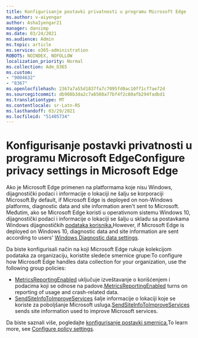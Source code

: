 ```yaml
---
title: Konfigurisanje postavki privatnosti u programu Microsoft Edge
ms.author: v-aiyengar
author: AshaIyengar21
manager: dansimp
ms.date: 03/24/2021
ms.audience: Admin
ms.topic: article
ms.service: o365-administration
ROBOTS: NOINDEX, NOFOLLOW
localization_priority: Normal
ms.collection: Adm_O365
ms.custom:
- "9004632"
- "8367"
ms.openlocfilehash: 2367a7a55d1837fa7c7095fd0ac10ff1cf7ae72d
ms.sourcegitcommit: db908b3da2c7a6508a77bf4f2c80afb294fadbd1
ms.translationtype: MT
ms.contentlocale: sr-Latn-RS
ms.lasthandoff: 03/29/2021
ms.locfileid: "51405734"
---
```

# <a name="configure-privacy-settings-in-microsoft-edge"></a><span data-ttu-id="9f608-102">Konfigurisanje postavki privatnosti u programu Microsoft Edge</span><span class="sxs-lookup"><span data-stu-id="9f608-102">Configure privacy settings in Microsoft Edge</span></span>

<span data-ttu-id="9f608-103">Ako je Microsoft Edge primenen na platformama koje nisu Windows, dijagnostički podaci i informacije o lokaciji ne šalju se korporaciji Microsoft.</span><span class="sxs-lookup"><span data-stu-id="9f608-103">By default, if Microsoft Edge is deployed on non-Windows platforms, diagnostic data and site information aren't sent to Microsoft.</span></span> <span data-ttu-id="9f608-104">Međutim, ako se Microsoft Edge koristi u operativnom sistemu Windows 10, dijagnostički podaci i informacije o lokaciji se šalju u skladu sa postavkama Windows dijagnostičkih [podataka korisnika.](https://go.microsoft.com/fwlink/?linkid=2132472)</span><span class="sxs-lookup"><span data-stu-id="9f608-104">However, if Microsoft Edge is deployed on Windows 10, diagnostic data and site information are sent according to users' [Windows Diagnostic data settings](https://go.microsoft.com/fwlink/?linkid=2132472).</span></span>

<span data-ttu-id="9f608-105">Da biste konfigurisali način na koji Microsoft Edge rukuje kolekcijom podataka za organizaciju, koristite sledeće smernice grupe:</span><span class="sxs-lookup"><span data-stu-id="9f608-105">To configure how Microsoft Edge handles data collection for your organization, use the following group policies:</span></span>
- <span data-ttu-id="9f608-106">[MetricsReportingEnabled](https://go.microsoft.com/fwlink/?linkid=2132470) uključuje izveštavanje o korišćenjem i podacima koji se odnose na padove.</span><span class="sxs-lookup"><span data-stu-id="9f608-106">[MetricsReportingEnabled](https://go.microsoft.com/fwlink/?linkid=2132470) turns on reporting of usage and crash-related data.</span></span>
- <span data-ttu-id="9f608-107">[SendSiteInfoToImproveServices](https://go.microsoft.com/fwlink/?linkid=2132470) šalje informacije o lokaciji koje se koriste za poboljšanje Microsoft usluga.</span><span class="sxs-lookup"><span data-stu-id="9f608-107">[SendSiteInfoToImproveServices](https://go.microsoft.com/fwlink/?linkid=2132470) sends site information used to improve Microsoft services.</span></span>

<span data-ttu-id="9f608-108">Da biste saznali više, pogledajte [konfigurisanje postavki smernica.](https://go.microsoft.com/fwlink/?linkid=2132577)</span><span class="sxs-lookup"><span data-stu-id="9f608-108">To learn more, see [Configure policy settings](https://go.microsoft.com/fwlink/?linkid=2132577).</span></span>
